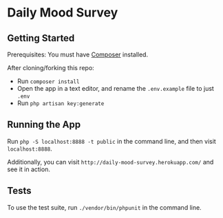 # Daily Mood Survey

## Getting Started

Prerequisites: You must have [Composer](https://getcomposer.org/) installed.

After cloning/forking this repo:
- Run `composer install`
- Open the app in a text editor, and rename the `.env.example` file to just `.env`
- Run `php artisan key:generate`

## Running the App

Run `php -S localhost:8888 -t public` in the command line, and then visit `localhost:8888`.

Additionally, you can visit `http://daily-mood-survey.herokuapp.com/` and see it in action.

## Tests

To use the test suite, run `./vendor/bin/phpunit` in the command line.
